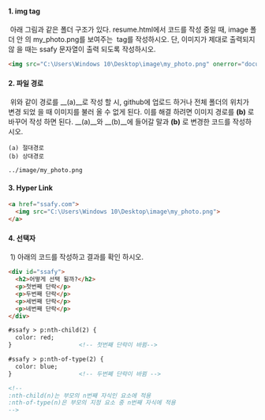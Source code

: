 #### 1. img tag

​	아래 그림과 같은 폴더 구조가 있다. resume.html에서 코드를 작성 중일 때, image 폴더 안	의 my_photo.png를 보여주는 <img> tag를 작성하시오. 단, 이미지가 제대로 출력되지 않	을 때는 ssafy 문자열이 출력 되도록 작성하시오.

```html
<img src="C:\Users\Windows 10\Desktop\image\my_photo.png" onerror="document.write('ssafy')">
```



#### 2. 파일 경로

​	위와 같이 경로를 __(a)__로 작성 할 시, github에 업로드 하거나 전체 폴더의 위치가 변경 되었	을 때 이미지를 불러 올 수 없게 된다. 이를 해결 하려면 이미지 경로를 __(b)__ 로 바꾸어 작성	하면 된다. __(a)__와 __(b)__에 들어갈 말과 __(b)__ 로 변경한 코드를 작성하시오.

```
(a) 절대경로
(b) 상대경로

../image/my_photo.png
```



#### 3. Hyper Link

```html
<a href="ssafy.com">
  <img src="C:\Users\Windows 10\Desktop\image\my_photo.png">
</a>
```



#### 4. 선택자

​	1) 아래의 코드를 작성하고 결과를 확인 하시오.

```html
<div id="ssafy">
  <h2>어떻게 선택 될까?</h2>
  <p>첫번째 단락</p>
  <p>두번째 단락</p>
  <p>세번째 단락</p>
  <p>네번째 단락</p>
</div>

#ssafy > p:nth-child(2) {
  color: red;
}					<!-- 첫번째 단락이 바뀜-->

#ssafy > p:nth-of-type(2) {
  color: blue;
}					<!-- 두번쩨 단락이 바뀜 -->

<!-- 
:nth-child(n)는 부모의 n번째 자식인 요소에 적용
:nth-of-type(n)은 부모의 지정 요소 중 n번째 자식에 적용
-->
```


